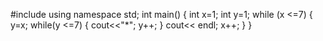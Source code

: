 #include <iostream>
using namespace std;
int main()
{
    int x=1;
    int y=1;
    while (x <=7) 
    {
        y=x;
        while(y <=7)
        {
            cout<<"*";
            y++;
        }
    cout<< endl;
    x++;
    }
}
